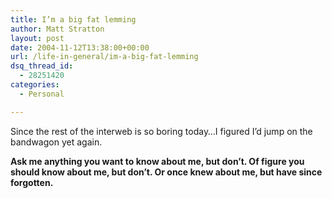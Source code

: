 ```yaml
---
title: I’m a big fat lemming
author: Matt Stratton
layout: post
date: 2004-11-12T13:38:00+00:00
url: /life-in-general/im-a-big-fat-lemming
dsq_thread_id:
  - 28251420
categories:
  - Personal

---
```

Since the rest of the interweb is so boring today&#8230;I figured I&#8217;d jump on the bandwagon yet again.

**Ask me anything you want to know about me, but don&#8217;t. Of figure you should know about me, but don&#8217;t. Or once knew about me, but have since forgotten.**